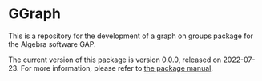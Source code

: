 # GGraph
This is a repository for the development of a graph on groups package for the Algebra software GAP. 

The current version of this package is version 0.0.0, released on 2022-07-23. 
For more information, please refer to [the package manual](https://pedrotrin13334.github.io/GGraph/doc/chap0_mj.html).
